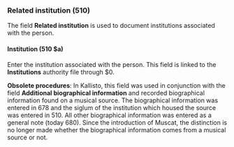 ### Related institution (510)

The field **Related institution** is used to document institutions associated with the person.

#### Institution (510 $a)

Enter the institution associated with the person. This field is linked to the **Institutions** authority file through $0.

**Obsolete procedures**: In Kallisto, this field was used in conjunction with the field **Additional biographical information** and recorded biographical information found on a musical source. The biographical information was entered in 678 and the siglum of the institution which housed the source was entered in 510. All other biographical information was entered as a general note (today 680). Since the introduction of Muscat, the distinction is no longer made whether the biographical information comes from a musical source or not.
